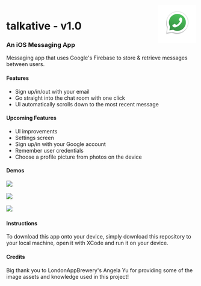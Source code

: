 
<img src="talkative/Assets.xcassets/AppIcon-1.appiconset/Icon-1024.png" alt="Logo" height="100" align="right">


# talkative - v1.0 
### An iOS Messaging App
Messaging app that uses Google's Firebase to store & retrieve messages between users.

#### Features
* Sign up/in/out with your email
* Go straight into the chat room with one click
* UI automatically scrolls down to the most recent message


#### Upcoming Features
* UI improvements
* Settings screen
* Sign up/in with your Google account
* Remember user credentials
* Choose a profile picture from photos on the device



#### Demos
![](https://media.giphy.com/media/9D3vAfaYtXVl7BLSdF/giphy.gif)

![](https://media.giphy.com/media/28mfcZop9Mtnel4sJE/giphy.gif)

![](https://media.giphy.com/media/i4yufWosLWbM8XY6je/giphy.gif)



#### Instructions

To download this app onto your device, simply download this repository to your local machine, open it with XCode and run it on your device.


#### Credits
Big thank you to LondonAppBrewery's Angela Yu for providing some of the image assets and knowledge used in this project!
